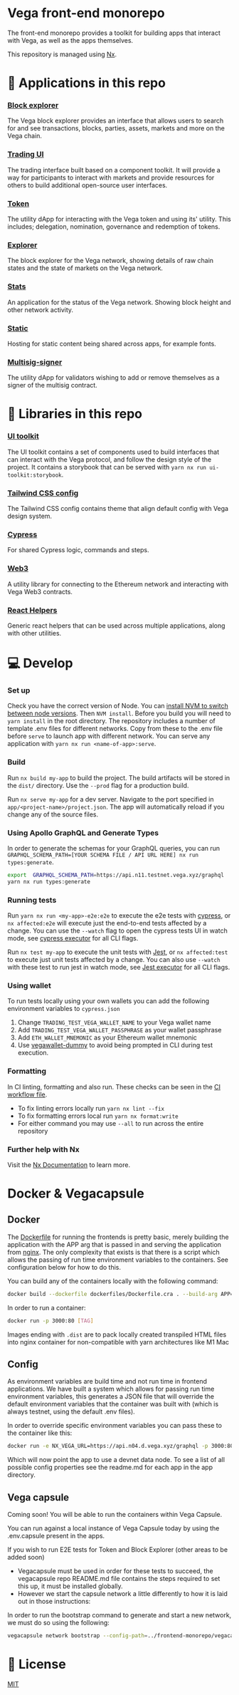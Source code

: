 # Vega front-end monorepo

The front-end monorepo provides a toolkit for building apps that interact with Vega, as well as the apps themselves.

This repository is managed using [Nx](https://nx.dev).

# 🔎 Applications in this repo

### [Block explorer](./apps/explorer)

The Vega block explorer provides an interface that allows users to search for and see transactions, blocks, parties, assets, markets and more on the Vega chain.

### [Trading UI](./apps/trading)

The trading interface built based on a component toolkit. It will provide a way for participants to interact with markets and provide resources for others to build additional open-source user interfaces.

### [Token](./apps/token)

The utility dApp for interacting with the Vega token and using its' utility. This includes; delegation, nomination, governance and redemption of tokens.

### [Explorer](./apps/explorer)

The block explorer for the Vega network, showing details of raw chain states and the state of markets on the Vega network.

### [Stats](./apps/stats)

An application for the status of the Vega network. Showing block height and other network activity.

### [Static](./apps/static)

Hosting for static content being shared across apps, for example fonts.

### [Multisig-signer](./apps/multisig-signer)

The utility dApp for validators wishing to add or remove themselves as a signer of the multisig contract.

# 🧱 Libraries in this repo

### [UI toolkit](./libs/ui-toolkit)

The UI toolkit contains a set of components used to build interfaces that can interact with the Vega protocol, and follow the design style of the project.
It contains a storybook that can be served with `yarn nx run ui-toolkit:storybook`.

### [Tailwind CSS config](./libs/tailwindcss-config)

The Tailwind CSS config contains theme that align default config with Vega design system.

### [Cypress](./libs/cypress)

For shared Cypress logic, commands and steps.

### [Web3](./libs/web3)

A utility library for connecting to the Ethereum network and interacting with Vega Web3 contracts.

### [React Helpers](./libs/react-helpers)

Generic react helpers that can be used across multiple applications, along with other utilities.

# 💻 Develop

### Set up

Check you have the correct version of Node. You can [install NVM to switch between node versions](https://github.com/nvm-sh/nvm#installing-and-updating). Then `NVM install`.
Before you build you will need to `yarn install` in the root directory.
The repository includes a number of template .env files for different networks. Copy from these to the .env file before `serve` to launch app with different network. You can serve any application with `yarn nx run <name-of-app>:serve`.

### Build

Run `nx build my-app` to build the project. The build artifacts will be stored in the `dist/` directory. Use the `--prod` flag for a production build.

Run `nx serve my-app` for a dev server. Navigate to the port specified in `app/<project-name>/project.json`. The app will automatically reload if you change any of the source files.

### Using Apollo GraphQL and Generate Types

In order to generate the schemas for your GraphQL queries, you can run `GRAPHQL_SCHEMA_PATH=[YOUR SCHEMA FILE / API URL HERE] nx run types:generate`.

```bash
export  GRAPHQL_SCHEMA_PATH=https://api.n11.testnet.vega.xyz/graphql
yarn nx run types:generate
```

### Running tests

Run `yarn nx run <my-app>-e2e:e2e` to execute the e2e tests with [cypress](https://docs.cypress.io/), or `nx affected:e2e` will execute just the end-to-end tests affected by a change. You can use the `--watch` flag to open the cypress tests UI in watch mode, see [cypress executor](https://nx.dev/packages/cypress/executors/cypress) for all CLI flags.

Run `nx test my-app` to execute the unit tests with [Jest](https://jestjs.io), or `nx affected:test` to execute just unit tests affected by a change. You can also use `--watch` with these test to run jest in watch mode, see [Jest executor](https://nx.dev/packages/jest/executors/jest) for all CLI flags.

### Using wallet

To run tests locally using your own wallets you can add the following environment variables to `cypress.json`

1. Change `TRADING_TEST_VEGA_WALLET_NAME` to your Vega wallet name
2. Add `TRADING_TEST_VEGA_WALLET_PASSPHRASE` as your wallet passphrase
3. Add `ETH_WALLET_MNEMONIC` as your Ethereum wallet mnemonic
4. Use [vegawallet-dummy](https://github.com/vegaprotocol/vegawallet-dummy) to avoid being prompted in CLI during test execution.

### Formatting

In CI linting, formatting and also run. These checks can be seen in the [CI workflow file](.github/workflows//test.yml).

- To fix linting errors locally run `yarn nx lint --fix`
- To fix formatting errors local run `yarn nx format:write`
- For either command you may use `--all` to run across the entire repository

### Further help with Nx

Visit the [Nx Documentation](https://nx.dev/getting-started/intro) to learn more.

# Docker & Vegacapsule

## Docker

The [Dockerfile](./dockerfiles) for running the frontends is pretty basic, merely building the application with the APP arg that is passed in and serving the application from [nginx](./nginx/nginx.conf). The only complexity that exists is that there is a script which allows the passing of run time environment variables to the containers. See configuration below for how to do this.

You can build any of the containers locally with the following command:

```bash
docker build --dockerfile dockerfiles/Dockerfile.cra . --build-arg APP=[YOUR APP] --tag=[TAG]
```

In order to run a container:

```bash
docker run -p 3000:80 [TAG]
```

Images ending with `.dist` are to pack locally created transpiled HTML files into nginx container for non-compatible with yarn architectures like M1 Mac

## Config

As environment variables are build time and not run time in frontend applications. We have built a system which allows for passing run time environment variables, this generates a JSON file that will override the default environment variables that the container was built with (which is always testnet, using the default .env files).

In order to override specific environment variables you can pass these to the container like this:

```bash
docker run -e NX_VEGA_URL=https://api.n04.d.vega.xyz/graphql -p 3000:80 [TAG]
```

Which will now point the app to use a devnet data node. To see a list of all possible config properties see the readme.md for each app in the app directory.

## Vega capsule

Coming soon! You will be able to run the containers within Vega Capsule.

You can run against a local instance of Vega Capsule today by using the .env.capsule present in the apps.

If you wish to run E2E tests for Token and Block Explorer (other areas to be added soon)

- Vegacapsule must be used in order for these tests to succeed, the vegacapsule repo README.md file contains the steps required to set this up, it must be installed globally.
- However we start the capsule network a little differently to how it is laid out in those instructions:

In order to run the bootstrap command to generate and start a new network, we must do so using the following:

```bash
vegacapsule network bootstrap --config-path=../frontend-monorepo/vegacapsule/config.hcl
```

# 📑 License

[MIT](./LICENSE)
